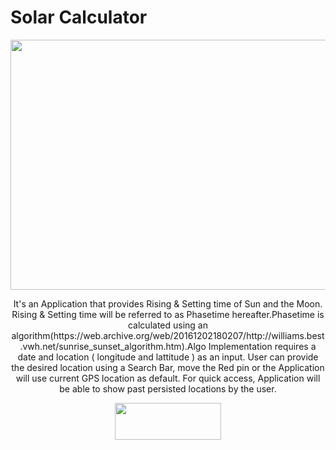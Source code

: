 <h1 align="start">Solar Calculator</h1>

<p align="center"><img src="https://github.com/ramt57/MangaTrend/blob/master/Screenshot/6.jpg" width="800" height="400"></p>
<p align="center">It's an Application that provides Rising & Setting time of Sun and the Moon. Rising & Setting time will be referred to as Phasetime hereafter.Phasetime is calculated using an algorithm(https://web.archive.org/web/20161202180207/http://williams.best.vwh.net/sunrise_sunset_algorithm.htm).Algo Implementation requires a date and location ( longitude and lattitude ) as an input. User can provide the desired location using a Search Bar, move the Red pin or the Application will use current GPS location as default. For quick access, Application will be able to show past persisted locations by the user.</p>
<p align="center"><a target="_blank" href="https://raw.githubusercontent.com/ramt57/SolarCalculator/master/app/release/app-release.apk"><img src="https://github.com/ramt57/MangaTrend/blob/master/app/src/main/res/drawable/apk-logo.png" height="59" width="170"></a></p>

